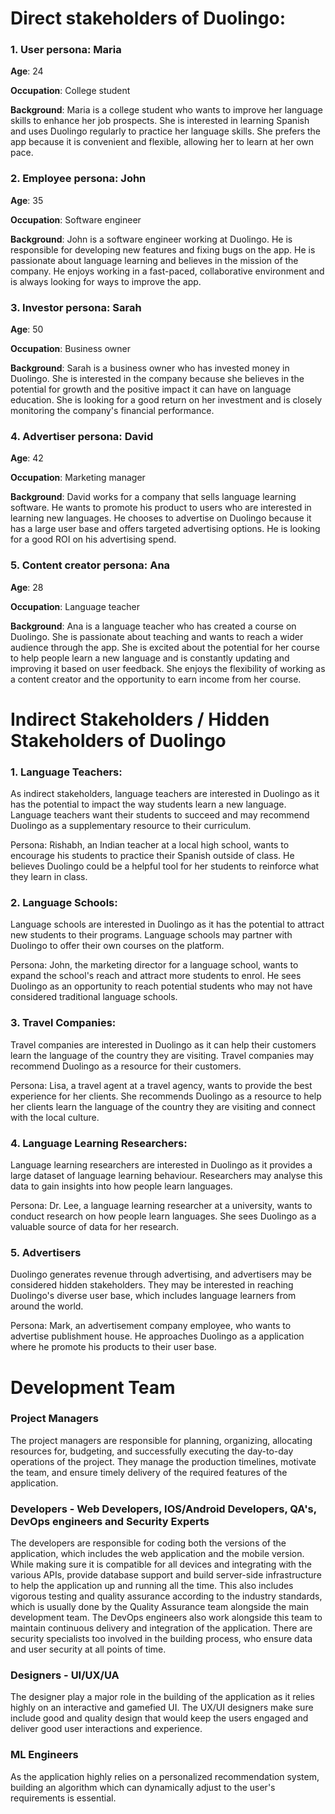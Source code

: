 # Direct stakeholders of Duolingo:

### 1. User persona: Maria 
**Age**: 24

**Occupation**: College student

**Background**: Maria is a college student who wants to improve her language skills to enhance her job prospects. She is interested in learning Spanish and uses Duolingo regularly to practice her language skills. She prefers the app because it is convenient and flexible, allowing her to learn at her own pace.



### 2. Employee persona: John
**Age**: 35

**Occupation**: Software engineer

**Background**: John is a software engineer working at Duolingo. He is responsible for developing new features and fixing bugs on the app. He is passionate about language learning and believes in the mission of the company. He enjoys working in a fast-paced, collaborative environment and is always looking for ways to improve the app.



### 3. Investor persona: Sarah
**Age**: 50

**Occupation**: Business owner

**Background**: Sarah is a business owner who has invested money in Duolingo. She is interested in the company because she believes in the potential for growth and the positive impact it can have on language education. She is looking for a good return on her investment and is closely monitoring the company's financial performance.



### 4. Advertiser persona: David
**Age**: 42

**Occupation**: Marketing manager

**Background**: David works for a company that sells language learning software. He wants to promote his product to users who are interested in learning new languages. He chooses to advertise on Duolingo because it has a large user base and offers targeted advertising options. He is looking for a good ROI on his advertising spend.



### 5. Content creator persona: Ana
**Age**: 28

**Occupation**: Language teacher

**Background**: Ana is a language teacher who has created a course on Duolingo. She is passionate about teaching and wants to reach a wider audience through the app. She is excited about the potential for her course to help people learn a new language and is constantly updating and improving it based on user feedback. She enjoys the flexibility of working as a content creator and the opportunity to earn income from her course.


# Indirect Stakeholders / Hidden Stakeholders of Duolingo

### 1. Language Teachers: 
As indirect stakeholders, language teachers are interested in Duolingo as it has the potential to impact the way students learn a new language. Language teachers want their students to succeed and may recommend Duolingo as a supplementary resource to their curriculum.

Persona: Rishabh, an Indian teacher at a local high school, wants to encourage his students to practice their Spanish outside of class. He believes Duolingo could be a helpful tool for her students to reinforce what they learn in class.

### 2. Language Schools: 
Language schools are interested in Duolingo as it has the potential to attract new students to their programs. Language schools may partner with Duolingo to offer their own courses on the platform.

Persona: John, the marketing director for a language school, wants to expand the school's reach and attract more students to enrol. He sees Duolingo as an opportunity to reach potential students who may not have considered traditional language schools.

### 3. Travel Companies: 
Travel companies are interested in Duolingo as it can help their customers learn the language of the country they are visiting. Travel companies may recommend Duolingo as a resource for their customers.

Persona: Lisa, a travel agent at a travel agency, wants to provide the best experience for her clients. She recommends Duolingo as a resource to help her clients learn the language of the country they are visiting and connect with the local culture.

### 4. Language Learning Researchers: 
Language learning researchers are interested in Duolingo as it provides a large dataset of language learning behaviour. Researchers may analyse this data to gain insights into how people learn languages.

Persona: Dr. Lee, a language learning researcher at a university, wants to conduct research on how people learn languages. She sees Duolingo as a valuable source of data for her research.

### 5. Advertisers
Duolingo generates revenue through advertising, and advertisers may be considered hidden stakeholders. They may be interested in reaching Duolingo's diverse user base, which includes language learners from around the world.

Persona: Mark, an advertisement company employee, who wants to advertise publishment house. He approaches Duolingo as a application where he promote his products to their user base.
# Development Team

### Project Managers 
The project managers are responsible for planning, organizing, allocating resources for, budgeting, and successfully executing the day-to-day operations of the project. They manage the production timelines, motivate the team, and ensure timely delivery of the required features of the application.

### Developers - Web Developers, IOS/Android Developers, QA's, DevOps engineers and Security Experts
The developers are responsible for coding both the versions of the application, which includes the web application and the mobile version. While making sure it is compatible for all devices and integrating with the various APIs, provide database support and build server-side infrastructure to help the application up and running all the time. This also includes vigorous testing and quality assurance according to the industry standards, which is usually done by the Quality Assurance team alongside the main development team. The DevOps engineers also work alongside this team to maintain continuous delivery and integration of the application. There are security specialists too involved in the building process, who ensure data and user security at all points of time.

### Designers - UI/UX/UA
The designer play a major role in the building of the application as it relies highly on an interactive and gamefied UI. The UX/UI designers make sure include good and quality design that would keep the users engaged and deliver good user interactions and experience.

### ML Engineers 
As the application highly relies on a personalized recommendation system, building an algorithm which can dynamically adjust to the user's requirements is essential.
